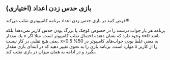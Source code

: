 ## بازی حدس زدن اعداد (اختیاری)
فرض کنید در بازی حدس زدن اعداد برنامه كامپيوتری تقلب می‌كند!!!.

برنامه هر بار جواب درست را در خصوص كوچک يا بزرگ بودن حدس كاربر نمی‌دهد! بلكه يك مقدار x وجود دارد كه نشان دهنده احتمال تقلب كامپيوتر است. مثلا اگر x=0 باشد يعنی هيچ تقلبی در كار نيست. x=0.5 به معني غلط بودن جواب‌های كامپيوتر در 50% موارد است. برنامه بازی را به نحوی تغيير دهيد كه در ابتدای بازی مقدار x را از كاربر بگيرد و در ادامه به همان ميزان در بازی تقلب كند.